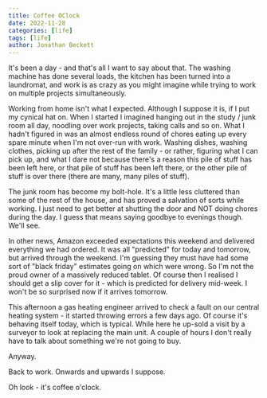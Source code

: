 ```yaml
---
title: Coffee OClock
date: 2022-11-28
categories: [life]
tags: [life]
author: Jonathan Beckett
---
```


It's been a day - and that's all I want to say about that. The washing machine has done several loads, the kitchen has been turned into a laundromat, and work is as crazy as you might imagine while trying to work on multiple projects simultaneously.

Working from home isn't what I expected. Although I suppose it is, if I put my cynical hat on. When I started I imagined hanging out in the study / junk room all day, noodling over work projects, taking calls and so on. What I hadn't figured in was an almost endless round of chores eating up every spare minute when I'm not over-run with work. Washing dishes, washing clothes, picking up after the rest of the family - or rather, figuring what I can pick up, and what I dare not because there's a reason this pile of stuff has been left here, or that pile of stuff has been left there, or the other pile of stuff is over there (there are many, many piles of stuff).

The junk room has become my bolt-hole. It's a little less cluttered than some of the rest of the house, and has proved a salvation of sorts while working. I just need to get better at shutting the door and NOT doing chores during the day. I guess that means saying goodbye to evenings though. We'll see.

In other news, Amazon exceeded expectations this weekend and delivered everything we had ordered. It was all "predicted" for today and tomorrow, but arrived through the weekend. I'm guessing they must have had some sort of "black friday" estimates going on which were wrong. So I'm not the proud owner of a massively reduced tablet. Of course then I realised I should get a slip cover for it - which is predicted for delivery mid-week. I won't be so surprised now if it arrives tomorrow.

This afternoon a gas heating engineer arrived to check a fault on our central heating system - it started throwing errors a few days ago. Of course it's behaving itself today, which is typical. While here he up-sold a visit by a surveyor to look at replacing the main unit. A couple of hours I don't really have to talk about something we're not going to buy.

Anyway.

Back to work. Onwards and upwards I suppose.

Oh look - it's coffee o'clock.
